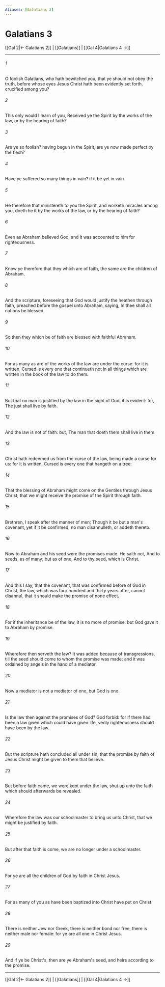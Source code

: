 ```yaml
---
Aliases: [Galatians 3]
---
```

# Galatians 3

[[Gal 2|← Galatians 2]] | [[Galatians]] | [[Gal 4|Galatians 4 →]]
***



###### 1 
O foolish Galatians, who hath bewitched you, that ye should not obey the truth, before whose eyes Jesus Christ hath been evidently set forth, crucified among you? 

###### 2 
This only would I learn of you, Received ye the Spirit by the works of the law, or by the hearing of faith? 

###### 3 
Are ye so foolish? having begun in the Spirit, are ye now made perfect by the flesh? 

###### 4 
Have ye suffered so many things in vain? if it be yet in vain. 

###### 5 
He therefore that ministereth to you the Spirit, and worketh miracles among you, doeth he it by the works of the law, or by the hearing of faith? 

###### 6 
Even as Abraham believed God, and it was accounted to him for righteousness. 

###### 7 
Know ye therefore that they which are of faith, the same are the children of Abraham. 

###### 8 
And the scripture, foreseeing that God would justify the heathen through faith, preached before the gospel unto Abraham, saying, In thee shall all nations be blessed. 

###### 9 
So then they which be of faith are blessed with faithful Abraham. 

###### 10 
For as many as are of the works of the law are under the curse: for it is written, Cursed is every one that continueth not in all things which are written in the book of the law to do them. 

###### 11 
But that no man is justified by the law in the sight of God, it is evident: for, The just shall live by faith. 

###### 12 
And the law is not of faith: but, The man that doeth them shall live in them. 

###### 13 
Christ hath redeemed us from the curse of the law, being made a curse for us: for it is written, Cursed is every one that hangeth on a tree: 

###### 14 
That the blessing of Abraham might come on the Gentiles through Jesus Christ; that we might receive the promise of the Spirit through faith. 

###### 15 
Brethren, I speak after the manner of men; Though it be but a man's covenant, yet if it be confirmed, no man disannulleth, or addeth thereto. 

###### 16 
Now to Abraham and his seed were the promises made. He saith not, And to seeds, as of many; but as of one, And to thy seed, which is Christ. 

###### 17 
And this I say, that the covenant, that was confirmed before of God in Christ, the law, which was four hundred and thirty years after, cannot disannul, that it should make the promise of none effect. 

###### 18 
For if the inheritance be of the law, it is no more of promise: but God gave it to Abraham by promise. 

###### 19 
Wherefore then serveth the law? It was added because of transgressions, till the seed should come to whom the promise was made; and it was ordained by angels in the hand of a mediator. 

###### 20 
Now a mediator is not a mediator of one, but God is one. 

###### 21 
Is the law then against the promises of God? God forbid: for if there had been a law given which could have given life, verily righteousness should have been by the law. 

###### 22 
But the scripture hath concluded all under sin, that the promise by faith of Jesus Christ might be given to them that believe. 

###### 23 
But before faith came, we were kept under the law, shut up unto the faith which should afterwards be revealed. 

###### 24 
Wherefore the law was our schoolmaster to bring us unto Christ, that we might be justified by faith. 

###### 25 
But after that faith is come, we are no longer under a schoolmaster. 

###### 26 
For ye are all the children of God by faith in Christ Jesus. 

###### 27 
For as many of you as have been baptized into Christ have put on Christ. 

###### 28 
There is neither Jew nor Greek, there is neither bond nor free, there is neither male nor female: for ye are all one in Christ Jesus. 

###### 29 
And if ye be Christ's, then are ye Abraham's seed, and heirs according to the promise.

***
[[Gal 2|← Galatians 2]] | [[Galatians]] | [[Gal 4|Galatians 4 →]]
